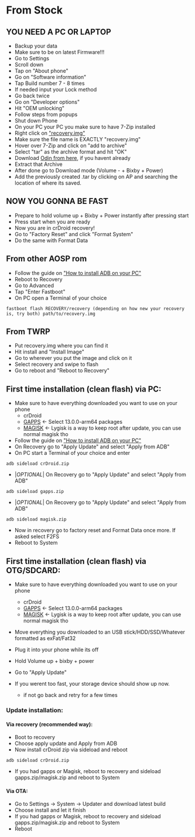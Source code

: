 # From Stock

## YOU NEED A PC OR LAPTOP
* Backup your data
* Make sure to be on latest Firmware!!!
* Go to Settings
* Scroll down
* Tap on "About phone"
* Go on "Software information"
* Tap Build number 7 - 8 times
* If needed input your Lock method
* Go back twice
* Go on "Developer options"
* Hit "OEM unlocking"
* Follow steps from popups
* Shut down Phone 
* On your PC your PC you make sure to have 7-Zip installed
* Right click on ["recovery.img"](https://sourceforge.net/projects/crdroid/files/starlte/9.x/recovery.img/download)
* Make sure the file name is EXACTLY "recovery.img"
* Hover over 7-Zip and click on "add to archive"
* Select "tar" as the archive format and hit "OK"
* Download [Odin from here](https://odindownload.com/download/Odin3_v3.14.4.zip), if you havent already
* Extract that Archive
* After done go to Download mode (Volume - + Bixby + Power)
* Add the previously created .tar by clicking on AP and searching the location of where its saved.

## NOW YOU GONNA BE FAST
* Prepare to hold volume up + Bixby + Power instantly after pressing start
* Press start when you are ready
* Now you are in crDroid recovery!
* Go to "Factory Reset" and click "Format System"
* Do the same with Format Data

## From other AOSP rom
* Follow the guide on ["How to install ADB on your PC"](https://telegra.ph/HOW-TO-3-04-18) 
* Reboot to Recovery
* Go to Advanced
* Tap "Enter Fastboot"
* On PC open a Terminal of your choice

```
fastboot flash RECOVERY/recovery (depending on how new your recovery is, try both) path/to/recovery.img
```

## From TWRP
* Put recovery.img where you can find it
* Hit install and "Install Image"
* Go to wherever you put the image and click on it
* Select recovery and swipe to flash
* Go to reboot and "Reboot to Recovery"

## First time installation (clean flash) via PC:

* Make sure to have everything downloaded you want to use on your phone
  - crDroid
  - [GAPPS](http://downloads.codefi.re/jdcteam/javelinanddart/gapps) <- Select 13.0.0-arm64 packages
  - [MAGISK](https://github.com/programminghoch10/Lygisk#downloads) <- Lygisk is a way to keep root after update, you can use normal magisk tho
* Follow the guide on ["How to install ADB on your PC"](https://telegra.ph/HOW-TO-3-04-18) 
* On Recovery go to "Apply Update" and select "Apply from ADB"
* On PC start a Terminal of your choice and enter

```
adb sideload crDroid.zip
```
* |*OPTIONAL*| On Recovery go to "Apply Update" and select "Apply from ADB"

```
adb sideload gapps.zip
```
* |*OPTIONAL*| On Recovery go to "Apply Update" and select "Apply from ADB"

```
adb sideload magisk.zip
```
* Now in recovery go to factory reset and Format Data once more. If asked select F2FS
* Reboot to System

## First time installation (clean flash) via OTG/SDCARD:

* Make sure to have everything downloaded you want to use on your phone
  - crDroid
  - [GAPPS](http://downloads.codefi.re/jdcteam/javelinanddart/gapps) <- Select 13.0.0-arm64 packages
  - [MAGISK](https://github.com/programminghoch10/Lygisk#downloads) <- Lygisk is a way to keep root after update, you can use normal magisk tho

* Move everything you downloaded to an USB stick/HDD/SSD/Whatever formatted as exFat/Fat32
* Plug it into your phone while its off
* Hold Volume up + bixby + power
* Go to "Apply Update"
* If you werent too fast, your storage device should show up now.
  - if not go back and retry for a few times

### Update installation:
#### Via recovery (recommended way):
* Boot to recovery
* Choose apply update and Apply from ADB
* Now install crDroid zip via sideload and reboot

```
adb sideload crDroid.zip
```
* If you had gapps or Magisk, reboot to recovery and sideload gapps.zip/magisk.zip and reboot to System

#### Via OTA:
* Go to Settings -> System -> Updater and download latest build
* Choose install and let it finish
* If you had gapps or Magisk, reboot to recovery and sideload gapps.zip/magisk.zip and reboot to System
* Reboot
